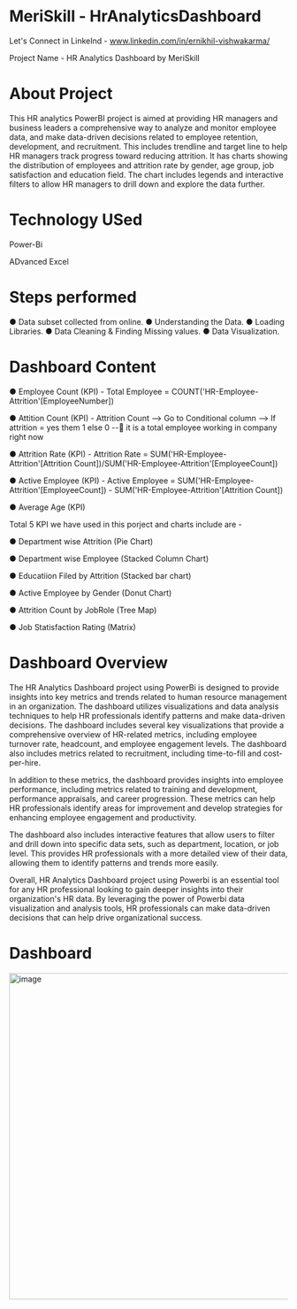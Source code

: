 # MeriSkill - HrAnalyticsDashboard

Let's Connect in LinkeInd - www.linkedin.com/in/ernikhil-vishwakarma/

Project Name - HR Analytics Dashboard by MeriSkill

# About Project 

This HR analytics PowerBI project is aimed at providing HR managers and business leaders a comprehensive way to analyze and monitor employee data, and make data-driven decisions related to employee retention, development, and recruitment.
This includes trendline and target line to help HR managers track progress toward reducing attrition. It has charts showing the distribution of employees and attrition rate by gender, age group, job satisfaction and education field. The chart includes legends and interactive filters to allow HR managers to drill down and explore the data further.

# Technology USed 

Power-Bi 

ADvanced Excel 

# Steps performed 

● Data subset collected from online.
● Understanding the Data.
● Loading Libraries.
● Data Cleaning & Finding Missing values.
● Data Visualization.

# Dashboard Content 

● Employee Count (KPI) - Total Employee = COUNT('HR-Employee-Attrition'[EmployeeNumber])

● Attition Count (KPI) - Attrition Count --> Go to  Conditional column -–>  If attrition = yes them 1 else 0  -- it is a total employee working in company right now

● Attrition Rate (KPI) - Attrition Rate = SUM('HR-Employee-Attrition'[Attrition Count])/SUM('HR-Employee-Attrition'[EmployeeCount]) 

● Active Employee (KPI) - Active Employee = SUM('HR-Employee-Attrition'[EmployeeCount]) - SUM('HR-Employee-Attrition'[Attrition Count])

● Average Age (KPI) 

Total 5 KPI we have used in this porject and charts include are - 

● Department wise Attrition (Pie Chart)

● Department wise Employee  (Stacked Column Chart)

● Educatiion Filed by Attrition (Stacked bar chart)

● Active Employee by Gender (Donut Chart)

● Attrition Count by JobRole (Tree Map)

● Job Statisfaction Rating (Matrix)


# Dashboard Overview 

The HR Analytics Dashboard project using PowerBi is designed to provide insights into key metrics and trends related to human resource management in an organization. The dashboard utilizes visualizations and data analysis techniques to help HR professionals identify patterns and make data-driven decisions. The dashboard includes several key visualizations that provide a comprehensive overview of HR-related metrics, including employee turnover rate, headcount, and employee engagement levels. The dashboard also includes metrics related to recruitment, including time-to-fill and cost-per-hire.

In addition to these metrics, the dashboard provides insights into employee performance, including metrics related to training and development, performance appraisals, and career progression. These metrics can help HR professionals identify areas for improvement and develop strategies for enhancing employee engagement and productivity.

The dashboard also includes interactive features that allow users to filter and drill down into specific data sets, such as department, location, or job level. This provides HR professionals with a more detailed view of their data, allowing them to identify patterns and trends more easily.

Overall, HR Analytics Dashboard project using Powerbi  is an essential tool for any HR professional looking to gain deeper insights into their organization's HR data. By leveraging the power of Powerbi  data visualization and analysis tools, HR professionals can make data-driven decisions that can help drive organizational success.

# Dashboard 

<img width="590" alt="image" src="https://github.com/DA-Nikhil/HrAnalyticsDashboard/assets/145112170/de252990-ac61-4726-8266-64f219586b54">

